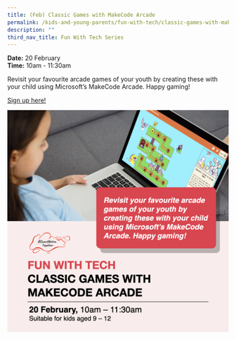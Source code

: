 ```yaml
---
title: (Feb) Classic Games with MakeCode Arcade
permalink: /kids-and-young-parents/fun-with-tech/classic-games-with-makecode-arcade-feb
description: ""
third_nav_title: Fun With Tech Series
---
```


**Date:** 20 February
<br> **Time:** 10am - 11:30am

Revisit your favourite arcade games of your youth by creating these with your child using Microsoft’s MakeCode Arcade. Happy gaming! 

[Sign up here!](https://www.graphiteacademy.com/smartnationsg)

![Classic Games Workshop](/images/KidsGames.png)